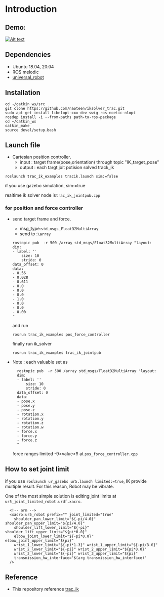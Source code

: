 # Introduction

## Demo:



[![Alt text](https://github.com/haxhimitsu/iksolver_track/blob/master/readme_material/preview.png)](https://www.youtube.com/watch?v=Cliyr5ubmo0)


## Dependencies
* Ubuntu 18.04, 20.04
* ROS melodic
* [universal_robot](https://github.com/naoteen/universal_robot)
## Installation
~~~
cd ~/catkin_ws/src
git clone https://github.com/naoteen/iksolver_trac.git
sudo apt-get install libnlopt-cxx-dev swig ros-noetic-nlopt
rosdep install -i --from-paths path-to-ros-package
cd ~/catkin_ws
catkin_make
source devel/setup.bash
~~~

## Launch file
* Cartesian position controller.
  * input : target frame(pose,orientation) through topic "IK_target_pose"
  * output : each targt joit potision solved track_ik
```
roslaunch trac_ik_examples tracik.launch sim:=false
```
if you use gazebo simulation, sim:=true


realtime ik solver node is``trac_ik_jointpub.cpp``


### for position and force controller
 * send target frame and force.
   * msg_type:``std_msgs_Float32MultiArray``
   * send to :```\array```
    ```
    rostopic pub  -r 500 /array std_msgs/Float32MultiArray "layout:
    dim:
    - label: ''
        size: 10
        stride: 0
    data_offset: 0
    data:
    - 0.56
    - 0.028
    - 0.611
    - 0.0
    - 0.0
    - 0.0
    - 1.0
    - 0.0
    - 0.0
    - 0.00
    "
    ```
    and run
    ```
    rosrun trac_ik_examples pos_force_controller
    ```
    finally  run ik_solver
    ```
    rosrun trac_ik_examples trac_ik_jointpub
    ```

*  Note : each valuable set as
      ```
        rostopic pub  -r 500 /array std_msgs/Float32MultiArray "layout:
        dim:
        - label: ''
            size: 10
            stride: 0
        data_offset: 0
        data:
        - pose.x
        - pose.y
        - pose.z
        - rotation.x
        - rotation.y
        - rotation.z
        - rotation.w
        - force.x
        - force.y
        - force.z
        "
      ```
      force ranges limited -9<value<9 at ```pos_force_controller.cpp```
      
      
## How to set joint limit

if you use ```roslaunch ur_gazebo ur5.launch limited:=true```, IK provide multiple result.
For this reason, Robot may be vibrate.

One of the most simple solution is  editing  joint limits at ```ur5_joint_limited_robot.urdf.xacro```.

```
  <!-- arm -->
  <xacro:ur5_robot prefix="" joint_limited="true"
    shoulder_pan_lower_limit="${-pi/4.0}" shoulder_pan_upper_limit="${pi/4.0}"
    shoulder_lift_lower_limit="${-pi}" shoulder_lift_upper_limit="${pi*0.0}"
    elbow_joint_lower_limit="${-pi*0.0}" elbow_joint_upper_limit="${pi}"
    wrist_1_lower_limit="${-pi*1.3}" wrist_1_upper_limit="${-pi/3.0}"
    wrist_2_lower_limit="${-pi}" wrist_2_upper_limit="${pi*0.0}"
    wrist_3_lower_limit="${-pi}" wrist_3_upper_limit="${pi}"
    transmission_hw_interface="$(arg transmission_hw_interface)"
  />
```


  ## Reference
* This repository reference [trac_ik](https://bitbucket.org/traclabs/trac_ik/src/master/)
